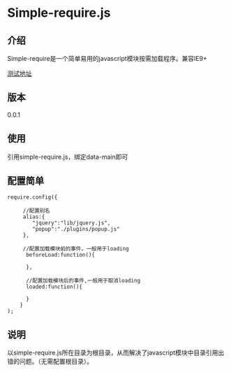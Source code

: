 # Simple-require.js

## 介绍

Simple-require是一个简单易用的javascript模块按需加载程序。兼容IE9+

[测试地址](http://anderpang.github.io/simple-require)

## 版本

0.0.1

## 使用

<script src="js/simple-require.js" data-main="../js/main"></script>
引用simple-require.js，绑定data-main即可

## 配置简单

```
require.config({

     //配置别名
	 alias:{
		"jquery":"lib/jquery.js",       
		"popup":"./plugins/popup.js"
	 },

	 //配置加载模块前的事件，一般用于loading
	  beforeLoad:function(){
		  
	  },

	  //配置加载模块后的事件,一般用于取消loading
	  loaded:function(){
		
	  }
	}
);
```
	 
## 说明

以simple-require.js所在目录为根目录，从而解决了javascript模块中目录引用出错的问题。（无需配置根目录）。

